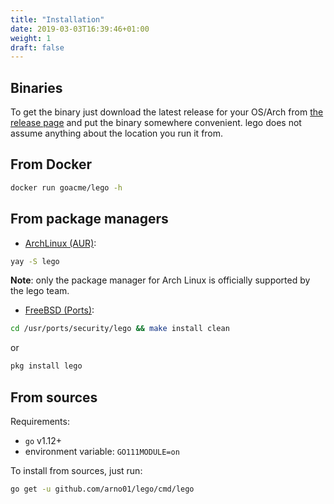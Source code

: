 ```yaml
---
title: "Installation"
date: 2019-03-03T16:39:46+01:00
weight: 1
draft: false
---
```


## Binaries

To get the binary just download the latest release for your OS/Arch from [the release page](https://github.com/arno01/lego/releases) and put the binary somewhere convenient.
lego does not assume anything about the location you run it from.

## From Docker

```bash
docker run goacme/lego -h
```

## From package managers

- [ArchLinux (AUR)](https://aur.archlinux.org/packages/lego):

```bash
yay -S lego
```

**Note**: only the package manager for Arch Linux is officially supported by the lego team.

- [FreeBSD (Ports)](https://www.freshports.org/security/lego):

```bash
cd /usr/ports/security/lego && make install clean
```

or

```bash
pkg install lego
```

## From sources

Requirements:

- `go` v1.12+
- environment variable: `GO111MODULE=on`

To install from sources, just run:

```bash
go get -u github.com/arno01/lego/cmd/lego
```
